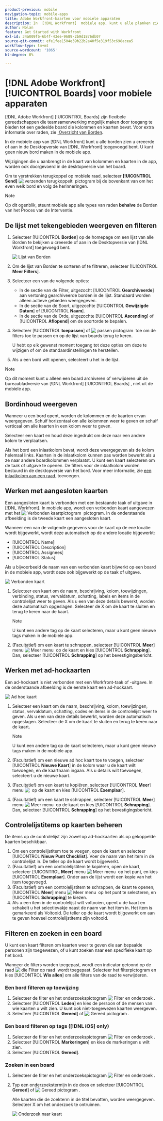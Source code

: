 ```yaml
---
product-previous: mobile
navigation-topic: mobile-apps
title: Adobe Workfront-kaarten voor mobiele apparaten
description: In  [!DNL Workfront]  mobiele app, kunt u alle planken zien u creeerde of aan in de Desktopversie van  [!DNL Workfront] toegevoegd bent.
author: Nolan
feature: Get Started with Workfront
exl-id: 34a009f6-6b4f-43ee-9689-2b9d1876db07
source-git-commit: efe1fee1504e39b22b2a40f5e319f53c698acea5
workflow-type: tm+mt
source-wordcount: '1065'
ht-degree: 0%

---
```


# [!DNL Adobe Workfront] [!UICONTROL Boards] voor mobiele apparaten

[!DNL Adobe Workfront] [!UICONTROL Boards] zijn flexibele gereedschappen die teamsamenwerking mogelijk maken door toegang te bieden tot een gedeelde board die kolommen en kaarten bevat. Voor extra informatie over raden, zie [&#x200B; Overzicht van Borden &#x200B;](/help/quicksilver/agile/boards-overview.md).

In de mobiele app van [!DNL Workfront] kunt u alle borden zien u creeerde of aan in de Desktopversie van [!DNL Workfront] toegevoegd bent. U kunt geen nieuw bord maken in de mobiele app.

Wijzigingen die u aanbrengt in de kaart van kolommen en kaarten in de app, worden ook doorgevoerd in de desktopversie van het board.

Om te verstrekken terugkoppel op mobiele raad, selecteer **[!UICONTROL Send]** ![&#x200B; verzenden terugkoppelt &#x200B;](assets/mobile-send-feedback-icon.png) pictogram bij de bovenkant van om het even welk bord en volg de herinneringen.

>[!NOTE]
>
>Op dit ogenblik, steunt mobiele app alle types van raden **behalve** de Borden van het Proces van de Interventie.

## De lijst met tekengebieden weergeven en filteren

1. Selecteer [!UICONTROL **Borden**] op de homepage om een lijst van alle Borden te bekijken u creeerde of aan in de Desktopversie van [!DNL Workfront] toegevoegd bent.

   ![&#x200B; Lijst van Borden &#x200B;](assets/mobile-all-boards-displayed.png)

1. Om de lijst van Borden te sorteren of te filtreren, selecteer [!UICONTROL **Meer Filters**].
1. Selecteer een van de volgende opties:

   * In de sectie van de Filter, uitgezocht [!UICONTROL **Gearchiveerde**] aan vertoning gearchiveerde borden in de lijst. Standaard worden alleen actieve gebieden weergegeven.
   * In de sectie van de Soort, uitgezochte [!UICONTROL **Gewijzigde Datum**] of [!UICONTROL **Naam**].
   * In de sectie van de Orde, uitgezochte [!UICONTROL **Ascending**] of [!UICONTROL **Aflopend**] om de soortorde te bepalen.

1. Selecteer [!UICONTROL **toepassen**] of ![&#x200B; passen pictogram &#x200B;](assets/mobile-apply-icon-checkmark.png) toe om de filters toe te passen en op de lijst van boards terug te keren.

   U hebt op elk gewenst moment toegang tot deze opties om deze te wijzigen of om de standaardinstellingen te herstellen.

1. Als u een bord wilt openen, selecteert u het in de lijst.

>[!NOTE]
>
>Op dit moment kunt u alleen een board archiveren of verwijderen uit de bureaubladversie van [!DNL Workfront] [!UICONTROL Boards] , niet uit de mobiele app.

## Bordinhoud weergeven

Wanneer u een bord opent, worden de kolommen en de kaarten ervan weergegeven. Schuif horizontaal om alle kolommen weer te geven en schuif verticaal om alle kaarten in een kolom weer te geven.

Selecteer een kaart en houd deze ingedrukt om deze naar een andere kolom te verplaatsen.

Als het bord een inlaatkolom bevat, wordt deze weergegeven als de kolom helemaal links. Kaarten in de inlaatkolom kunnen pas worden bewerkt als u ze naar andere boardkolommen verplaatst. U kunt een kaart selecteren om de taak of uitgave te openen. De filters voor de inlaatkolom worden bestuurd in de desktopversie van het bord. Voor meer informatie, zie [&#x200B; een inlaatkolom aan een raad &#x200B;](/help/quicksilver/agile/use-boards-agile-planning-tools/add-intake-column-to-board.md) toevoegen.

## Werken met aangesloten kaarten

Een aangesloten kaart is verbonden met een bestaande taak of uitgave in [!DNL Workfront]. In mobiele app, wordt een verbonden kaart aangewezen met het ![&#x200B; Verbonden kaartpictogram &#x200B;](assets/mobile-boards-connected-card-icon.png) pictogram. In de onderstaande afbeelding is de tweede kaart een aangesloten kaart.

Wanneer een van de volgende gegevens voor de kaart op de ene locatie wordt bijgewerkt, wordt deze automatisch op de andere locatie bijgewerkt:

* [!UICONTROL Name]
* [!UICONTROL Description]
* [!UICONTROL Assignees]
* [!UICONTROL Status]

Als u bijvoorbeeld de naam van een verbonden kaart bijwerkt op een board in de mobiele app, wordt deze ook bijgewerkt op de taak of uitgave.

![&#x200B; Verbonden kaart &#x200B;](assets/mobile-types-of-cards.png)

1. Selecteer een kaart om de naam, beschrijving, kolom, toewijzingen, verbinding, status, vervaldatum, schatting, labels en items in de controlelijst weer te geven. Als u een van deze details bewerkt, worden deze automatisch opgeslagen. Selecteer de X om de kaart te sluiten en terug te keren naar de kaart.

   >[!NOTE]
   >
   >U kunt een andere tag op de kaart selecteren, maar u kunt geen nieuwe tags maken in de mobiele app.

1. (Facultatief) om een kaart te schrappen, selecteer [!UICONTROL **Meer**] menu ![&#x200B; Meer menu &#x200B;](assets/more-icon-spectrum.png) op de kaart en kies [!UICONTROL **Schrapping**]. Dan, selecteer [!UICONTROL **Schrapping**] op het bevestigingsbericht.

## Werken met ad-hockaarten

Een ad-hockaart is niet verbonden met een Workfront-taak of -uitgave. In de onderstaande afbeelding is de eerste kaart een ad-hockaart.

![&#x200B; Ad hoc kaart &#x200B;](assets/mobile-types-of-cards.png)

1. Selecteer een kaart om de naam, beschrijving, kolom, toewijzingen, status, vervaldatum, schatting, codes en items in de controlelijst weer te geven. Als u een van deze details bewerkt, worden deze automatisch opgeslagen. Selecteer de X om de kaart te sluiten en terug te keren naar de kaart.

   >[!NOTE]
   >
   >U kunt een andere tag op de kaart selecteren, maar u kunt geen nieuwe tags maken in de mobiele app.

1. (Facultatief) om een nieuwe ad hoc kaart toe te voegen, selecteer [!UICONTROL **Nieuwe Kaart**] in de kolom waar u de kaart wilt toevoegen, en de kaartnaam ingaan. Als u details wilt toevoegen, selecteert u de nieuwe kaart.

1. (Facultatief) om een kaart te kopiëren, selecteer [!UICONTROL **Meer**] menu ![&#x200B; &#x200B;](assets/more-icon-spectrum.png) op de kaart en kies [!UICONTROL **Exemplaar**].

1. (Facultatief) om een kaart te schrappen, selecteer [!UICONTROL **Meer**] menu ![&#x200B; Meer menu &#x200B;](assets/more-icon-spectrum.png) op de kaart en kies [!UICONTROL **Schrapping**]. Dan, selecteer [!UICONTROL **Schrapping**] op het bevestigingsbericht.

## Controlelijstitems op kaarten beheren

De items op de controlelijst zijn zowel op ad-hockaarten als op gekoppelde kaarten beschikbaar.

1. Om een controlelijstitem toe te voegen, open de kaart en selecteer [!UICONTROL **Nieuw Punt Checklist**]. Voer de naam van het item in de controlelijst in. De teller op de kaart wordt bijgewerkt.
1. (Facultatief) om een controlelijstitem te kopiëren, open de kaart, selecteer [!UICONTROL **Meer**] menu ![&#x200B; Meer menu &#x200B;](assets/more-icon-spectrum.png) op het punt, en kies [!UICONTROL **Exemplaar**]. Onder aan de lijst wordt een kopie van het item toegevoegd.
1. (Facultatief) om een controlelijstitem te schrappen, de kaart te openen, [!UICONTROL **Meer**] menu ![&#x200B; Meer menu &#x200B;](assets/more-icon-spectrum.png) op het punt te selecteren, en [!UICONTROL **Schrapping**] te kiezen.
1. Als u een item in de controlelijst wilt voltooien, opent u de kaart en schakelt u het selectievakje naast de naam van het item in.
Het item is gemarkeerd als Voltooid. De teller op de kaart wordt bijgewerkt om aan te geven hoeveel controlelijstitems zijn voltooid.

## Filteren en zoeken in een board

U kunt een kaart filteren om kaarten weer te geven die aan bepaalde personen zijn toegewezen, of u kunt zoeken naar een specifieke kaart op het bord.

Wanneer de filters worden toegepast, wordt een indicator getoond op de raad ![&#x200B; die Filter op raad &#x200B;](assets/active-filter-mobile-boards.png) wordt toegepast. Selecteer het filterpictogram en kies [!UICONTROL **Wis allen**] om alle filters van de raad te verwijderen.

### Een bord filteren op toewijzing

1. Selecteer de filter en het onderzoekspictogram ![&#x200B; Filter en onderzoek &#x200B;](assets/filter-search-icon-mobile-boards.png).
1. Selecteer [!UICONTROL **Leden**] en kies de persoon of de mensen van wie kaarten u wilt zien. U kunt ook niet-toegewezen kaarten weergeven.
1. Selecteer [!UICONTROL **Gereed**] of ![&#x200B; Gereed pictogram &#x200B;](assets/mobile-apply-icon-checkmark.png).

### Een board filteren op tags ([!DNL iOS] only)

1. Selecteer de filter en het onderzoekspictogram ![&#x200B; Filter en onderzoek &#x200B;](assets/filter-search-icon-mobile-boards.png).
1. Selecteer [!UICONTROL **Markeringen**] en kies de markeringen u wilt zien.
1. Selecteer [!UICONTROL **Gereed**].

### Zoeken in een board

1. Selecteer de filter en het onderzoekspictogram ![&#x200B; Filter en onderzoek &#x200B;](assets/filter-search-icon-mobile-boards.png).
1. Typ een onderzoekstermijn in de doos en selecteer [!UICONTROL **Gereed**] of ![&#x200B; Gereed pictogram &#x200B;](assets/mobile-apply-icon-checkmark.png).

   Alle kaarten die de zoekterm in de titel bevatten, worden weergegeven.
Selecteer X om het onderzoek te ontruimen.

   ![&#x200B; Onderzoek naar kaart &#x200B;](assets/mobile-search-for-card.png)
